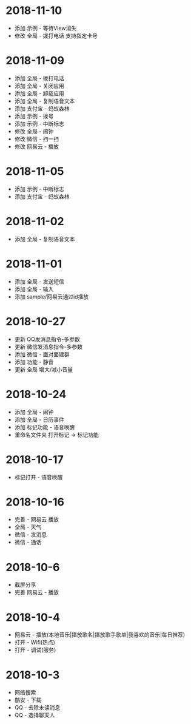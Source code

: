 
# 2018-11-10

- 添加 示例 - 等待View消失
- 修改 全局 - 拨打电话 支持指定卡号


# 2018-11-09

- 添加 全局 - 拨打电话
- 添加 全局 - 关闭应用
- 添加 全局 - 卸载应用
- 添加 全局 - 复制语音文本
- 添加 支付宝 - 蚂蚁森林
- 添加 示例 - 拨号
- 添加 示例 - 中断标志
- 修改 全局 - 闹钟
- 修改 微信 - 扫一扫
- 修改 网易云 - 播放

# 2018-11-05

- 添加 示例 - 中断标志
- 添加 支付宝 - 蚂蚁森林

# 2018-11-02

- 添加 全局 - 复制语音文本

# 2018-11-01
- 添加 全局 - 发送短信
- 添加 全局 - 输入
- 添加 sample/网易云通过id播放

# 2018-10-27

- 更新 QQ发消息指令-多参数
- 更新 微信发消息指令-多参数
- 添加 微信 - 面对面建群
- 添加 功能 - 静音
- 更新 全局 增大/减小音量

# 2018-10-24

- 添加 全局 - 闹钟
- 添加 全局 - 日历事件
- 添加 标记功能 - 语音唤醒
- 重命名文件夹 打开标记 -> 标记功能

# 2018-10-17

- 标记打开 - 语音唤醒

# 2018-10-16

- 完善 - 网易云 播放
- 全局 - 天气
- 微信 - 发消息
- 微信 - 通话

# 2018-10-6

- 截屏分享
- 完善 网易云 - 播放


# 2018-10-4

- 网易云 - 播放(本地音乐|播放歌名|播放歌手歌单|我喜欢的音乐|每日推荐)
- 打开 - Wifi(热点)
- 打开 - 调试(服务)

# 2018-10-3

- 网络搜索
- 酷安 - 下载
- QQ - 去除未读消息
- QQ - 选择聊天人
